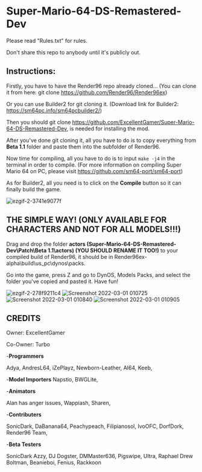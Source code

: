 # Super-Mario-64-DS-Remastered-Dev
Please read "Rules.txt" for rules.

Don't share this repo to anybody until it's publicly out. 

## Instructions:
Firstly, you have to have the Render96 repo already cloned... (You can clone it from here: git clone https://github.com/Render96/Render96ex)

Or you can use Builder2 for git cloning it. (Download link for Builder2: https://sm64pc.info/sm64pcbuilder2/)

Then you should git clone https://github.com/ExcellentGamer/Super-Mario-64-DS-Remastered-Dev, is needed for installing the mod.

After you've done git cloning it, all you have to do is to copy everything from **Beta 1.1** folder and paste them into the subfolder of Render96.

Now time for compiling, all you have to do is to input `make -j4` in the terminal in order to compile. (For more information on compiling Super Mario 64 on PC, please visit https://github.com/sm64-port/sm64-port)

As for Builder2, all you need is to click on the **Compile** button so it can finally build the game.

![ezgif-2-3741e9077f](https://user-images.githubusercontent.com/82652849/156057964-76e17fba-acf9-4d54-b6e5-524a369c5b38.gif)


## THE SIMPLE WAY! (ONLY AVAILABLE FOR CHARACTERS AND NOT FOR ALL MODELS!!!)
Drag and drop the folder **actors (Super-Mario-64-DS-Remastered-Dev\Patch\Beta 1.1\actors) (YOU SHOULD RENAME IT TOO!)** to your compiled build of Render96, it should be in Render96ex-alpha\build\us_pc\dynos\packs.

Go into the game, press Z and go to DynOS, Models Packs, and select the folder you've copied and pasted it.
Have fun!

![ezgif-2-278f9211c4](https://user-images.githubusercontent.com/82652849/156057971-ffbcad73-a815-4152-804f-4809c6421aef.gif)
![Screenshot 2022-03-01 010725](https://user-images.githubusercontent.com/82652849/156063228-1330ec9c-c860-49de-8c7d-64c62e266d6b.png)
![Screenshot 2022-03-01 010840](https://user-images.githubusercontent.com/82652849/156063236-7b6020a0-ea70-42a3-9b18-272e5f8a4a91.png)
![Screenshot 2022-03-01 010905](https://user-images.githubusercontent.com/82652849/156063243-cff7a1b9-7357-4338-a061-cbaba281fe36.png)


## CREDITS
Owner: ExcellentGamer


Co-Owner: Turbo


-**Programmers**


Adya,
AndresL64,
iZePlayz,
Newborn-Leather,
AI64,
Keeb,


-**Model Importers**
Napstio,
BWGLite,


-**Animators**


Alan has anger issues,
Wappiash,
Sharen,


-**Contributers**


SonicDark,
DaBanana64,
Peachypeach,
Filipianosol,
IvoOFC,
DorfDork,
Render96 Team,


-**Beta Testers**


SonicDark
Azzy,
DJ Dogster,
DMMaster636,
Pigswipe,
Ultra,
Raphael Drew Boltman,
Beanieboi,
Fenius,
Rackkoon

